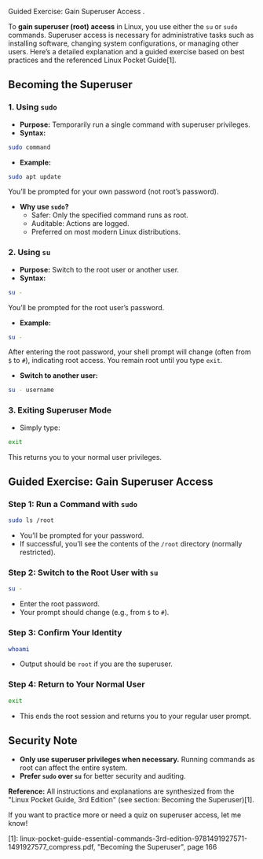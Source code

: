 Guided Exercise: Gain Superuser Access .

To **gain superuser (root) access** in Linux, you use either the `su` or `sudo` commands. Superuser access is necessary for administrative tasks such as installing software, changing system configurations, or managing other users. Here’s a detailed explanation and a guided exercise based on best practices and the referenced Linux Pocket Guide[1].

## **Becoming the Superuser**

### **1. Using `sudo`**

- **Purpose:** Temporarily run a single command with superuser privileges.
- **Syntax:**

```bash
sudo command
```

- **Example:**

```bash
sudo apt update
```

You’ll be prompted for your own password (not root’s password).
- **Why use `sudo`?**
    - Safer: Only the specified command runs as root.
    - Auditable: Actions are logged.
    - Preferred on most modern Linux distributions.


### **2. Using `su`**

- **Purpose:** Switch to the root user or another user.
- **Syntax:**

```bash
su -
```

You’ll be prompted for the root user’s password.
- **Example:**

```bash
su -
```

After entering the root password, your shell prompt will change (often from `$` to `#`), indicating root access. You remain root until you type `exit`.
- **Switch to another user:**

```bash
su - username
```


### **3. Exiting Superuser Mode**

- Simply type:

```bash
exit
```

This returns you to your normal user privileges.


## **Guided Exercise: Gain Superuser Access**

### **Step 1: Run a Command with `sudo`**

```bash
sudo ls /root
```

- You’ll be prompted for your password.
- If successful, you’ll see the contents of the `/root` directory (normally restricted).


### **Step 2: Switch to the Root User with `su`**

```bash
su -
```

- Enter the root password.
- Your prompt should change (e.g., from `$` to `#`).


### **Step 3: Confirm Your Identity**

```bash
whoami
```

- Output should be `root` if you are the superuser.


### **Step 4: Return to Your Normal User**

```bash
exit
```

- This ends the root session and returns you to your regular user prompt.


## **Security Note**

- **Only use superuser privileges when necessary.**
Running commands as root can affect the entire system.
- **Prefer `sudo` over `su`** for better security and auditing.

**Reference:**
All instructions and explanations are synthesized from the "Linux Pocket Guide, 3rd Edition" (see section: Becoming the Superuser)[1].

If you want to practice more or need a quiz on superuser access, let me know!

[1]: linux-pocket-guide-essential-commands-3rd-edition-9781491927571-1491927577_compress.pdf, "Becoming the Superuser", page 166

